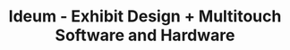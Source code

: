 ---
title: 'Ideum - Exhibit Design + Multitouch Software and Hardware'
metadata:
  robots: 'follow'
  googlebot: 'index'
  viewport: 'width=device-width, initial-scale=1.0'
  google-site-verification: 'brxnLtsKoz7BBFWkh_keSUHpdLYn7ZDnH8WNzvSke8Q'
  description: 'Ideum develops innovative hardware and software and is focused on the future of Human Computer Interaction - HCI. Our creative and collaborative approach to custom exhibit design produces memorable visitor experiences.'
  og:site_name: 'Ideum - Exhibit Design + Multitouch Software and Hardware'
  og:type: 'website'
  og:url: 'http://archive.ideum.com/'
  og:title: 'Ideum - Exhibit Design + Multitouch Software and Hardware'
  og:image: 'http://archive.ideum.com/wp-content/uploads/2014/09/dinoStomp.jpg'
  og:description: 'Ideum develops innovative hardware and software and is focused on the future of Human Computer Interaction - HCI. Our creative and collaborative approach to custom exhibit design produces memorable visitor experiences.'
  generator: 'WordPress 4.7.3'
---